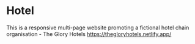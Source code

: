 # Hotel
This is a responsive multi-page website promoting a fictional hotel chain organisation - The Glory Hotels
https://thegloryhotels.netlify.app/
